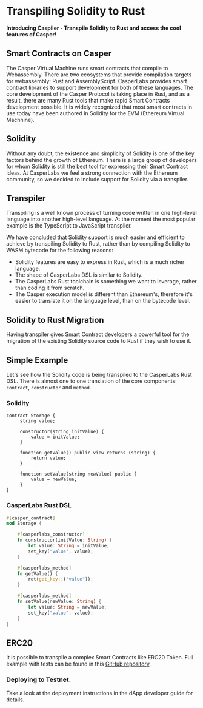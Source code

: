 # Transpiling Solidity to Rust

**Introducing Caspiler - Transpile Solidity to Rust and access the cool features of Casper!**

## Smart Contracts on Casper

The Casper Virtual Machine runs smart contracts that compile to Webassembly. There are two ecosystems that provide compilation targets for webassembly: Rust and AssemblyScript. CasperLabs provides smart contract libraries to support development for both of these languages. The core development of the Casper Protocol is taking place in Rust, and as a result, there are many Rust tools that make rapid Smart Contracts development possible. It is widely recognized that most smart contracts in use today have been authored in Solidity for the EVM (Ethereum Virtual Machhine).

## Solidity

Without any doubt, the existence and simplicity of Solidity is one of the key factors behind the growth of Ethereum. There is a large group of developers for whom Solidity is still the best tool for expressing their Smart Contract ideas. At CasperLabs we feel a strong connection with the Ethereum community, so we decided to include support for Solidity via a transpiler.

## Transpiler

Transpiling is a well known process of turning code written in one high-level language into another high-level language. At the moment the most popular example is the TypeScript to JavaScript transpiler.

We have concluded that Solidity support is much easier and efficient to achieve by transpiling Solidity to Rust, rather than by compiling Solidity to WASM bytecode for the following reasons:

-   Solidity features are easy to express in Rust, which is a much richer language.
-   The shape of CasperLabs DSL is similar to Solidity.
-   The CasperLabs Rust toolchain is something we want to leverage, rather than coding it from scratch.
-   The Casper execution model is different than Ethereum's, therefore it's easier to translate it on the language level, than on the bytecode level.

## Solidity to Rust Migration

Having transpiler gives Smart Contract developers a powerful tool for the migration of the existing Solidity source code to Rust if they wish to use it.

## Simple Example

Let's see how the Solidity code is being transpiled to the CasperLabs Rust DSL. There is almost one to one translation of the core components: `contract`, `constructor` and `method`.

### Solidity

```Solidity
contract Storage {
     string value;

     constructor(string initValue) {
         value = initValue;
     }

     function getValue() public view returns (string) {
         return value;
     }

     function setValue(string newValue) public {
         value = newValue;
     }
}
```

### CasperLabs Rust DSL

```Rust
#[casper_contract]
mod Storage {

    #[casperlabs_constructor]
    fn constructor(initValue: String) {
        let value: String = initValue;
        set_key("value", value);
    }

    #[casperlabs_method]
    fn getValue() {
        ret(get_key::("value"));
    }

    #[casperlabs_method]
    fn setValue(newValue: String) {
        let value: String = newValue;
        set_key("value", value);
    }
}
```

## ERC20

It is possible to transpile a complex Smart Contracts like ERC20 Token. Full example with tests can be found in this [GitHub repository](https://github.com/casper-ecosystem/erc20).

### Deploying to Testnet.

Take a look at the deployment instructions in the dApp developer guide for details.
